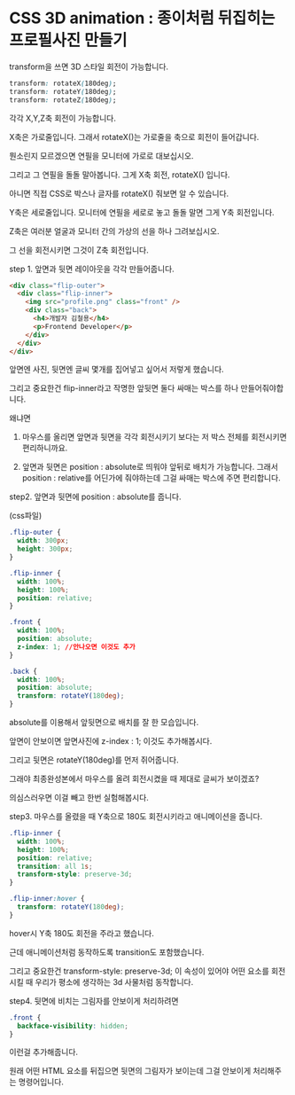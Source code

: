 # CSS 3D animation : 종이처럼 뒤집히는 프로필사진 만들기

transform을 쓰면 3D 스타일 회전이 가능합니다.

```css
transform: rotateX(180deg);
transform: rotateY(180deg);
transform: rotateZ(180deg);
```

각각 X,Y,Z축 회전이 가능합니다.

X축은 가로줄입니다. 그래서 rotateX()는 가로줄을 축으로 회전이 들어갑니다.

뭔소린지 모르겠으면 연필을 모니터에 가로로 대보십시오.

그리고 그 연필을 돌돌 말아봅니다. 그게 X축 회전, rotateX() 입니다.

아니면 직접 CSS로 박스나 글자를 rotateX() 줘보면 알 수 있습니다.

Y축은 세로줄입니다. 모니터에 연필을 세로로 놓고 돌돌 말면 그게 Y축 회전입니다.

Z축은 여러분 얼굴과 모니터 간의 가상의 선을 하나 그려보십시오.

그 선을 회전시키면 그것이 Z축 회전입니다.

step 1. 앞면과 뒷면 레이아웃을 각각 만들어줍니다.

```html
<div class="flip-outer">
  <div class="flip-inner">
    <img src="profile.png" class="front" />
    <div class="back">
      <h4>개발자 김철용</h4>
      <p>Frontend Developer</p>
    </div>
  </div>
</div>
```

앞면엔 사진, 뒷면엔 글씨 몇개를 집어넣고 싶어서 저렇게 했습니다.

그리고 중요한건 flip-inner라고 작명한 앞뒷면 둘다 싸매는 박스를 하나 만들어줘야합니다.

왜냐면

1. 마우스를 올리면 앞면과 뒷면을 각각 회전시키기 보다는 저 박스 전체를 회전시키면 편리하니까요.

2. 앞면과 뒷면은 position : absolute로 띄워야 앞뒤로 배치가 가능합니다. 그래서 position : relative를 어딘가에 줘야하는데 그걸 싸매는 박스에 주면 편리합니다.

step2. 앞면과 뒷면에 position : absolute를 줍니다.

(css파일)

```css
.flip-outer {
  width: 300px;
  height: 300px;
}

.flip-inner {
  width: 100%;
  height: 100%;
  position: relative;
}

.front {
  width: 100%;
  position: absolute;
  z-index: 1; //안나오면 이것도 추가
}

.back {
  width: 100%;
  position: absolute;
  transform: rotateY(180deg);
}
```

absolute를 이용해서 앞뒷면으로 배치를 잘 한 모습입니다.

앞면이 안보이면 앞면사진에 z-index : 1; 이것도 추가해봅시다.

그리고 뒷면은 rotateY(180deg)를 먼저 쥐어줍니다.

그래야 최종완성본에서 마우스를 올려 회전시켰을 때 제대로 글씨가 보이겠죠?

의심스러우면 이걸 빼고 한번 실험해봅시다.

step3. 마우스를 올렸을 때 Y축으로 180도 회전시키라고 애니메이션을 줍니다.

```css
.flip-inner {
  width: 100%;
  height: 100%;
  position: relative;
  transition: all 1s;
  transform-style: preserve-3d;
}

.flip-inner:hover {
  transform: rotateY(180deg);
}
```

hover시 Y축 180도 회전을 주라고 했습니다.

근데 애니메이션처럼 동작하도록 transition도 포함했습니다.

그리고 중요한건 transform-style: preserve-3d; 이 속성이 있어야 어떤 요소를 회전시킬 때 우리가 평소에 생각하는 3d 사물처럼 동작합니다.

step4. 뒷면에 비치는 그림자를 안보이게 처리하려면

```css
.front {
  backface-visibility: hidden;
}
```

이런걸 추가해줍니다.

원래 어떤 HTML 요소를 뒤집으면 뒷면의 그림자가 보이는데 그걸 안보이게 처리해주는 명령어입니다.
